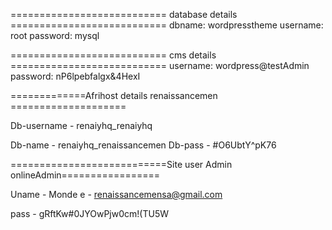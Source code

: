 =========================== database details ===========================
dbname: wordpresstheme 
username: root
password: mysql



=========================== cms details ===========================
username: wordpress@testAdmin
password: nP6lpebfalgx&4HexI


=============Afrihost details renaissancemen ====================

Db-username -   renaiyhq_renaiyhq

Db-name - renaiyhq_renaissancemen
Db-pass - #O6UbtY^pK76

===========================Site user Admin onlineAdmin=================

 Uname - Monde
e - renaissancemensa@gmail.com 

pass - gRftKw#0JYOwPjw0cm!(TU5W